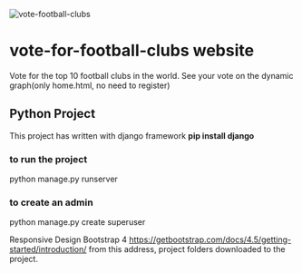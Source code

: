 ![vote-football-clubs](https://user-images.githubusercontent.com/85527587/136860611-fdcbb6fd-9bbd-464e-bc45-f5e25f8b9f98.png)
# vote-for-football-clubs website 
 Vote for the top 10 football clubs in the world. See your vote on the dynamic graph(only home.html, no need to register)

## Python Project
This project has written with django framework **pip install django**

### to run the project 
python manage.py runserver

### to create an admin
python manage.py create superuser

Responsive Design Bootstrap 4 https://getbootstrap.com/docs/4.5/getting-started/introduction/ from this address, project folders downloaded to the project.
